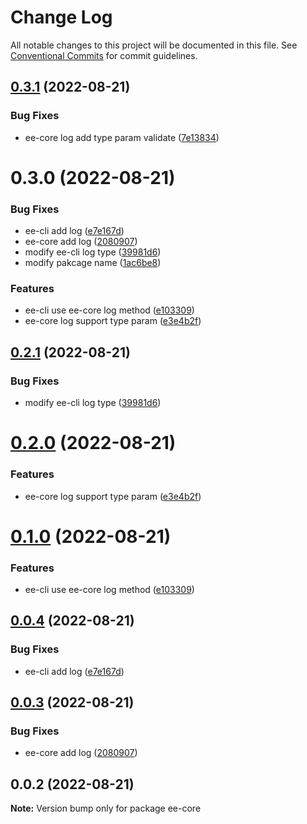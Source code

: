 # Change Log

All notable changes to this project will be documented in this file.
See [Conventional Commits](https://conventionalcommits.org) for commit guidelines.

## [0.3.1](https://github.com/echoLC/lerna-v5-demo/compare/sl-ee-core@0.3.0...sl-ee-core@0.3.1) (2022-08-21)


### Bug Fixes

* ee-core log add type param validate ([7e13834](https://github.com/echoLC/lerna-v5-demo/commit/7e1383474cbee01c4893447da28a41ddb6791b55))





# 0.3.0 (2022-08-21)


### Bug Fixes

* ee-cli add log ([e7e167d](https://github.com/echoLC/lerna-v5-demo/commit/e7e167dc578aa1be2432a32f0a17b8997586cf5e))
* ee-core add log ([2080907](https://github.com/echoLC/lerna-v5-demo/commit/2080907d83c2437c4457c683624cfb54cd0419ad))
* modify ee-cli log type ([39981d6](https://github.com/echoLC/lerna-v5-demo/commit/39981d65946b7b488b6e20d2562fb8c101e40921))
* modify pakcage name ([1ac6be8](https://github.com/echoLC/lerna-v5-demo/commit/1ac6be8ddcd01f3fe2efb58861280ff3695027a3))


### Features

* ee-cli use ee-core log method ([e103309](https://github.com/echoLC/lerna-v5-demo/commit/e103309e9c0772bf0ba88b723da434e6d0ca06af))
* ee-core log support type param ([e3e4b2f](https://github.com/echoLC/lerna-v5-demo/commit/e3e4b2f954cf3aebf35b013bac736005537deb37))





## [0.2.1](https://github.com/echoLC/lerna-v5-demo/compare/ee-core@0.2.0...ee-core@0.2.1) (2022-08-21)


### Bug Fixes

* modify ee-cli log type ([39981d6](https://github.com/echoLC/lerna-v5-demo/commit/39981d65946b7b488b6e20d2562fb8c101e40921))





# [0.2.0](https://github.com/echoLC/lerna-v5-demo/compare/ee-core@0.1.0...ee-core@0.2.0) (2022-08-21)


### Features

* ee-core log support type param ([e3e4b2f](https://github.com/echoLC/lerna-v5-demo/commit/e3e4b2f954cf3aebf35b013bac736005537deb37))





# [0.1.0](https://github.com/echoLC/lerna-v5-demo/compare/ee-core@0.0.4...ee-core@0.1.0) (2022-08-21)


### Features

* ee-cli use ee-core log method ([e103309](https://github.com/echoLC/lerna-v5-demo/commit/e103309e9c0772bf0ba88b723da434e6d0ca06af))





## [0.0.4](https://github.com/echoLC/lerna-v5-demo/compare/ee-core@0.0.3...ee-core@0.0.4) (2022-08-21)


### Bug Fixes

* ee-cli add log ([e7e167d](https://github.com/echoLC/lerna-v5-demo/commit/e7e167dc578aa1be2432a32f0a17b8997586cf5e))





## [0.0.3](https://github.com/echoLC/lerna-v5-demo/compare/ee-core@0.0.2...ee-core@0.0.3) (2022-08-21)


### Bug Fixes

* ee-core add log ([2080907](https://github.com/echoLC/lerna-v5-demo/commit/2080907d83c2437c4457c683624cfb54cd0419ad))





## 0.0.2 (2022-08-21)

**Note:** Version bump only for package ee-core
